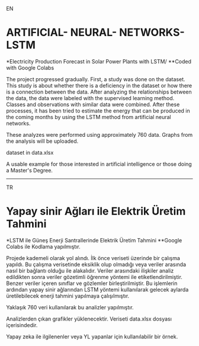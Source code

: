 EN
# ARTIFICIAL- NEURAL- NETWORKS- LSTM
*Electricity Production Forecast in Solar Power Plants with LSTM/
**Coded with Google Colabs 

The project progressed gradually. First, a study was done on the dataset. 
This study is about whether there is a deficiency in the dataset or how there is a connection between the data.
After analyzing the relationships between the data, the data were labeled with the supervised learning method.
Classes and observations with similar data were combined.
After these processes, it has been tried to estimate the energy that can be produced in the coming months by using the LSTM method from artificial neural networks. 

These analyzes were performed using approximately 760 data.
Graphs from the analysis will be uploaded.

dataset in data.xlsx

A usable example for those interested in artificial intelligence or those doing a Master's Degree.


-----

TR
# Yapay sinir Ağları ile Elektrik Üretim Tahmini
*LSTM ile Güneş Enerji Santrallerinde Elektrik Üretim Tahmini
**Google Colabs ile Kodlama yapılmıştır.

Projede kademeli olarak yol alındı. İlk önce veriseti üzerinde bir çalışma yapıldı. 
Bu çalışma verisetinde eksiklik olup olmadığı veya veriler arasında nasıl bir bağlantı olduğu ile alakalıdır. 
Veriler arasındaki ilişkiler analiz edildikten sonra veriler gözetimli öğrenme yöntemi ile etiketlendirilmiştir. 
Benzer veriler içeren sınıflar ve gözlemler birleştirilmiştir. 
Bu işlemlerin ardından yapay sinir ağlarından LSTM yöntemi kullanılarak gelecek aylarda üretilebilecek enerji tahmini yapılmaya çalışılmıştır.

Yaklaşık 760 veri kullanılarak bu analizler yapılmıştır.

Analizlerden çıkan grafikler yüklenecektir.
Veriseti data.xlsx dosyası içerisindedir.

Yapay zeka ile ilgilenenler veya YL yapanlar için kullanılabilir bir örnek.




